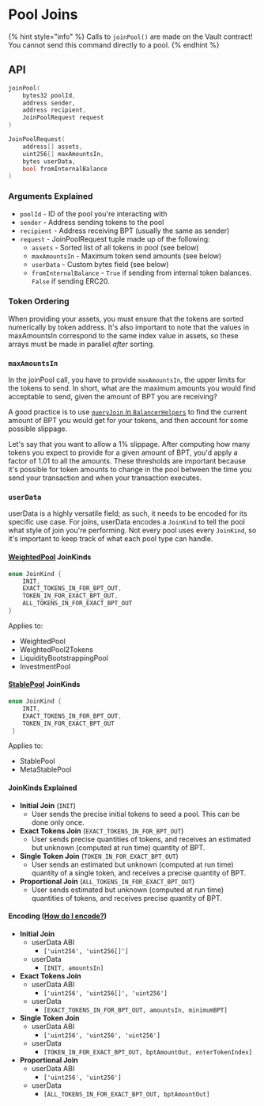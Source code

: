 # Pool Joins

{% hint style="info" %}
Calls to `joinPool()` are made on the Vault contract! You cannot send this command directly to a pool.
{% endhint %}

## API

```cpp
joinPool(
    bytes32 poolId, 
    address sender, 
    address recipient, 
    JoinPoolRequest request
)

JoinPoolRequest(
    address[] assets,
    uint256[] maxAmountsIn,
    bytes userData,
    bool fromInternalBalance
)
```

### Arguments Explained

* `poolId` - ID of the pool you're interacting with
* `sender` - Address sending tokens to the pool
* `recipient` - Address receiving BPT (usually the same as sender)
* `request` - JoinPoolRequest tuple made up of the following:
  * `assets` - Sorted list of all tokens in pool (see below)
  * `maxAmountsIn` - Maximum token send amounts (see below)
  * `userData` - Custom bytes field (see below)
  * `fromInternalBalance` - `True` if sending from internal token balances. `False` if sending ERC20.

### Token Ordering

When providing your assets, you must ensure that the tokens are sorted numerically by token address. It's also important to note that the values in maxAmountsIn correspond to the same index value in assets, so these arrays must be made in parallel _after_ sorting.

### `maxAmountsIn`

In the joinPool call, you have to provide `maxAmountsIn`, the upper limits for the tokens to send. In short, what are the maximum amounts you would find acceptable to send, given the amount of BPT you are receiving?&#x20;

A good practice is to use [`queryJoin` in `BalancerHelpers`](../query-batchswap-join-exit.md#queryjoin) to find the current amount of BPT you would get for your tokens, and then account for some possible slippage.&#x20;

Let's say that you want to allow a 1% slippage. After computing how many tokens you expect to provide for a given amount of BPT, you'd apply a factor of 1.01 to all the amounts. These thresholds are important because it's possible for token amounts to change in the pool between the time you send your transaction and when your transaction executes.

### `userData`

userData is a highly versatile field; as such, it needs to be encoded for its specific use case. For joins, userData encodes a `JoinKind` to tell the pool what style of join you're performing. Not every pool uses every `JoinKind`, so it's important to keep track of what each pool type can handle.

#### [WeightedPool](https://github.com/balancer-labs/balancer-v2-monorepo/blob/master/pkg/pool-weighted/contracts/BaseWeightedPool.sol#L39) JoinKinds&#x20;

```cpp
enum JoinKind { 
    INIT, 
    EXACT_TOKENS_IN_FOR_BPT_OUT, 
    TOKEN_IN_FOR_EXACT_BPT_OUT, 
    ALL_TOKENS_IN_FOR_EXACT_BPT_OUT 
}
```

Applies to:

* WeightedPool
* WeightedPool2Tokens
* LiquidityBootstrappingPool
* InvestmentPool

#### [StablePool](https://github.com/balancer-labs/balancer-v2-monorepo/blob/master/pkg/pool-stable/contracts/StablePool.sol#L78) JoinKinds&#x20;

```cpp
enum JoinKind { 
    INIT, 
    EXACT_TOKENS_IN_FOR_BPT_OUT, 
    TOKEN_IN_FOR_EXACT_BPT_OUT
 }
```

Applies to:

* StablePool
* MetaStablePool

#### JoinKinds Explained

* **Initial Join** (`INIT`)
  * User sends the precise initial tokens to seed a pool. This can be done only once.
* **Exact Tokens Join** (`EXACT_TOKENS_IN_FOR_BPT_OUT`)
  * User sends precise quantities of tokens, and receives an estimated but unknown (computed at run time) quantity of BPT.
* **Single Token Join** (`TOKEN_IN_FOR_EXACT_BPT_OUT`)
  * User sends an estimated but unknown (computed at run time) quantity of a single token, and receives a precise quantity of BPT.
* **Proportional Join** (`ALL_TOKENS_IN_FOR_EXACT_BPT_OUT`)
  * User sends estimated but unknown (computed at run time) quantities of tokens, and receives precise quantity of BPT.

#### Encoding ([How do I encode?](../../helpers/encoding.md))

* **Initial Join**
  * userData ABI
    * `['uint256', 'uint256[]']`
  * userData
    * `[INIT, amountsIn]`
* **Exact Tokens Join**
  * userData ABI
    * `['uint256', 'uint256[]', 'uint256']`
  * userData
    * `[EXACT_TOKENS_IN_FOR_BPT_OUT, amountsIn, minimumBPT]`
* **Single Token Join**
  * userData ABI
    * `['uint256', 'uint256', 'uint256']`
  * userData
    * `[TOKEN_IN_FOR_EXACT_BPT_OUT, bptAmountOut, enterTokenIndex]`
* **Proportional Join**
  * userData ABI
    * `['uint256', 'uint256']`
  * userData
    * `[ALL_TOKENS_IN_FOR_EXACT_BPT_OUT, bptAmountOut]`   &#x20;
